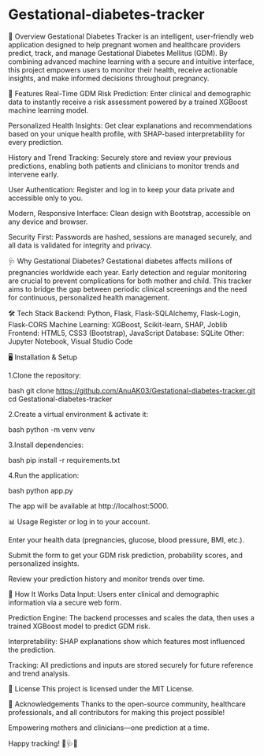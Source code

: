 # Gestational-diabetes-tracker

🌟 Overview
Gestational Diabetes Tracker is an intelligent, user-friendly web application designed to help pregnant women and healthcare providers predict, track, and manage Gestational Diabetes Mellitus (GDM). By combining advanced machine learning with a secure and intuitive interface, this project empowers users to monitor their health, receive actionable insights, and make informed decisions throughout pregnancy.

🚀 Features
Real-Time GDM Risk Prediction:
Enter clinical and demographic data to instantly receive a risk assessment powered by a trained XGBoost machine learning model.

Personalized Health Insights:
Get clear explanations and recommendations based on your unique health profile, with SHAP-based interpretability for every prediction.

History and Trend Tracking:
Securely store and review your previous predictions, enabling both patients and clinicians to monitor trends and intervene early.

User Authentication:
Register and log in to keep your data private and accessible only to you.

Modern, Responsive Interface:
Clean design with Bootstrap, accessible on any device and browser.

Security First:
Passwords are hashed, sessions are managed securely, and all data is validated for integrity and privacy.

🩺 Why Gestational Diabetes?
Gestational diabetes affects millions of pregnancies worldwide each year. Early detection and regular monitoring are crucial to prevent complications for both mother and child. This tracker aims to bridge the gap between periodic clinical screenings and the need for continuous, personalized health management.

🛠️ Tech Stack
Backend: Python, Flask, Flask-SQLAlchemy, Flask-Login, Flask-CORS
Machine Learning: XGBoost, Scikit-learn, SHAP, Joblib
Frontend: HTML5, CSS3 (Bootstrap), JavaScript
Database: SQLite
Other: Jupyter Notebook, Visual Studio Code


🖥️ Installation & Setup


1.Clone the repository:

bash
git clone https://github.com/AnuAK03/Gestational-diabetes-tracker.git
cd Gestational-diabetes-tracker

2.Create a virtual environment & activate it:

bash
python -m venv venv


3.Install dependencies:

bash
pip install -r requirements.txt

4.Run the application:

bash
python app.py

The app will be available at http://localhost:5000.

📊 Usage
Register or log in to your account.

Enter your health data (pregnancies, glucose, blood pressure, BMI, etc.).

Submit the form to get your GDM risk prediction, probability scores, and personalized insights.

Review your prediction history and monitor trends over time.


🧠 How It Works
Data Input: Users enter clinical and demographic information via a secure web form.

Prediction Engine: The backend processes and scales the data, then uses a trained XGBoost model to predict GDM risk.

Interpretability: SHAP explanations show which features most influenced the prediction.

Tracking: All predictions and inputs are stored securely for future reference and trend analysis.


📄 License
This project is licensed under the MIT License.

💬 Acknowledgements
Thanks to the open-source community, healthcare professionals, and all contributors for making this project possible!

Empowering mothers and clinicians—one prediction at a time.

Happy tracking! 👶🩺🌸
